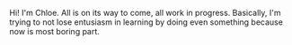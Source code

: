Hi! I'm Chloe. 
All is on its way to come, all work in progress. Basically, I'm trying to not lose entusiasm in learning by doing even something because now is most boring part.
<!---
chloetara/chloetara is a ✨ special ✨ repository because its `README.md` (this file) appears on your GitHub profile.
You can click the Preview link to take a look at your changes.
--->

